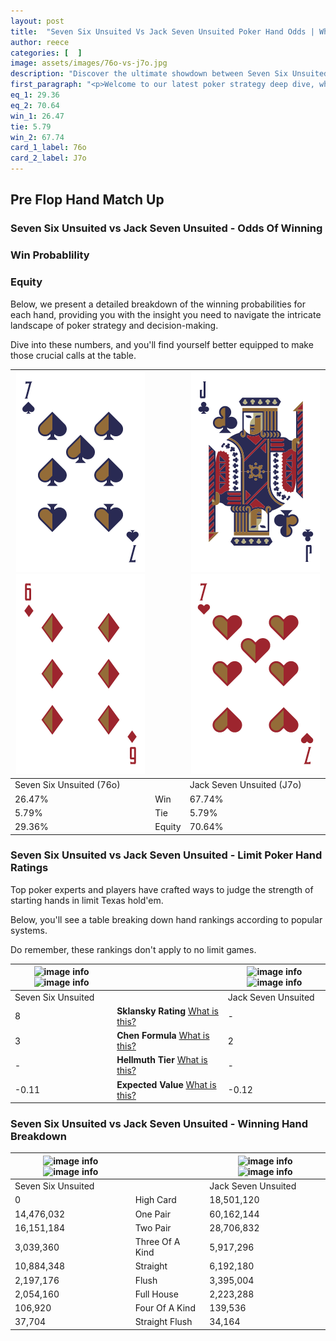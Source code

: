 ```yaml
---
layout: post
title:  "Seven Six Unsuited Vs Jack Seven Unsuited Poker Hand Odds | Which Is The Better Hand In Poker? A Complete Guide"
author: reece
categories: [  ]
image: assets/images/76o-vs-j7o.jpg
description: "Discover the ultimate showdown between Seven Six Unsuited and Jack Seven Unsuited in poker! Uncover the odds, strategies, and scenarios where one hand triumphs over the other. Get ready to up your poker game with this thrilling analysis."
first_paragraph: "<p>Welcome to our latest poker strategy deep dive, where we're pitting two distinct hands against each other in a high-stakes showdown: Seven Six Unsuited vs Jack Seven Unsuited.</p><p>In the dynamic world of poker, every decision counts, and knowing which hand holds the upper hand is key to your success at the table.</p><p>In this article, we'll dissect these two hands, explore the scenarios where one dominates the other, and equip you with the knowledge to make strategic choices that can tip the odds in your favor.</p><p>Get ready to unravel the intriguing dynamics of these poker hands and elevate your game to new heights.</p>"
eq_1: 29.36
eq_2: 70.64
win_1: 26.47
tie: 5.79
win_2: 67.74
card_1_label: 76o
card_2_label: J7o
---
```




[comment]: # (sp0)

## Pre Flop Hand Match Up

<div class="table hand-ratings" markdown="1"> 



### Seven Six Unsuited vs Jack Seven Unsuited - Odds Of Winning


  
<div class="row graphs"> 
<div class="col-lg-6">
    <h3>Win Probablility</h3>
    <canvas id="WinChart"></canvas>
</div>
<div class="col-lg-6">
    <h3>Equity</h3>
    <canvas id="EquityChart"></canvas>
</div>
</div>

  Below, we present a detailed breakdown of the winning probabilities for each hand, providing you with the insight you need to navigate the intricate landscape of poker strategy and decision-making. 

Dive into these numbers, and you'll find yourself better equipped to make those crucial calls at the table.


    
| ![image info](assets/images/hand1/7.png) ![image info](assets/images/hand1/6o.png) |  | ![image info](assets/images/hand2/j.png) ![image info](assets/images/hand2/7o.png) |
| -------- | -------- | -------- |
| Seven Six Unsuited (76o) |  | Jack Seven Unsuited (J7o) |
| 26.47% | Win | 67.74% |
| 5.79% | Tie | 5.79% |
| 29.36% | Equity | 70.64% |




[comment]: # (sp1)



### Seven Six Unsuited vs Jack Seven Unsuited - Limit Poker Hand Ratings

Top poker experts and players have crafted ways to judge the strength of starting hands in limit Texas hold'em. 

Below, you'll see a table breaking down hand rankings according to popular systems. 

Do remember, these rankings don't apply to no limit games.


    
| ![image info](https://www.riverpairs.com/assets/images/hand1/7.png) ![image info](https://www.riverpairs.com/assets/images/hand1/6o.png) |  | ![image info](https://www.riverpairs.com/assets/images/hand2/j.png) ![image info](https://www.riverpairs.com/assets/images/hand2/7o.png) |
| -------- | -------- | -------- |
| Seven Six Unsuited |  | Jack Seven Unsuited |
| 8 | **Sklansky Rating** [What is this?](/sklansky-rating-explained) | - |
| 3 | **Chen Formula** [What is this?](/chen-formula-explained) | 2 |
| - | **Hellmuth Tier** [What is this?](/Hellmuth-tier-explained) | - |
| -0.11 | **Expected Value** [What is this?](/expected-value-explained) | -0.12 |




[comment]: # (sp2)



### Seven Six Unsuited vs Jack Seven Unsuited - Winning Hand Breakdown


    
| ![image info](https://www.riverpairs.com/assets/images/hand1/7.png) ![image info](https://www.riverpairs.com/assets/images/hand1/6o.png) |  | ![image info](https://www.riverpairs.com/assets/images/hand2/j.png) ![image info](https://www.riverpairs.com/assets/images/hand2/7o.png) |
| -------- | -------- | -------- |
| Seven Six Unsuited |  | Jack Seven Unsuited |
| 0 | High Card | 18,501,120 |
| 14,476,032 | One Pair | 60,162,144 |
| 16,151,184 | Two Pair | 28,706,832 |
| 3,039,360 | Three Of A Kind | 5,917,296 |
| 10,884,348 | Straight | 6,192,180 |
| 2,197,176 | Flush | 3,395,004 |
| 2,054,160 | Full House | 2,223,288 |
| 106,920 | Four Of A Kind | 139,536 |
| 37,704 | Straight Flush | 34,164 |




[comment]: # (sp3)



</div>

[comment]: # (sp4)



[comment]: # (sp5)

